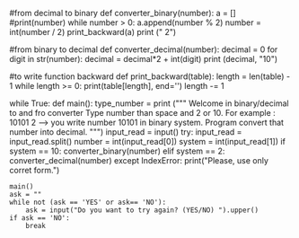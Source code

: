 #from decimal to binary
def converter_binary(number):
    a = []
    #print(number)
    while number > 0:
        a.append(number % 2)
        number = int(number / 2)
    print_backward(a)
    print (" 2")

#from binary to decimal
def converter_decimal(number):
    decimal = 0
    for digit in str(number):
        decimal = decimal*2 + int(digit)
    print (decimal, "10")

#to write function backward
def print_backward(table):
    length = len(table) - 1
    while length >= 0:
        print(table[length], end='')
        length -= 1

while True:
    def main():
        type_number = print (""" Welcome in binary/decimal to and fro converter
        Type number than space and 2 or 10. For example : 10101 2 --> you write number 10101
        in binary system. Program convert that number into decimal. """)
        input_read = input()
        try:
            input_read = input_read.split()
            number = int(input_read[0])
            system = int(input_read[1])
            if system == 10:
                converter_binary(number)
            elif system == 2:
                converter_decimal(number)
        except IndexError:
            print("Please, use only corret form.")

    main()
    ask = ""
    while not (ask == 'YES' or ask== 'NO'):                                
        ask = input("Do you want to try again? (YES/NO) ").upper()
    if ask == 'NO':
        break

